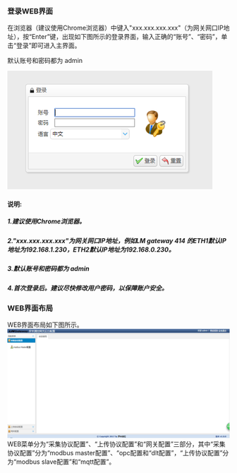 ### 登录WEB界面

在浏览器（建议使用Chrome浏览器）中键入"xxx.xxx.xxx.xxx"（为网关网口IP地址），按“Enter”键，出现如下图所示的登录界面，输入正确的“账号”、“密码”，单击“登录”即可进入主界面。

默认账号和密码都为 admin

![](/assets/%29%F`D[9BO9{XXE8D22PTN5E.png)

#### 说明:

##### 1.建议使用Chrome浏览器。

##### 2."xxx.xxx.xxx.xxx"为网关网口IP地址，例如LM gateway 414 的ETH1默认IP地址为192.168.1.230，ETH2默认IP地址为192.168.0.230。

##### 3.默认账号和密码都为 admin

##### 4.首次登录后。建议尽快修改用户密码，以保障账户安全。

### WEB界面布局

WEB界面布局如下图所示。![](/assets/D7MQ`]XB1I%2R3RSY2@941H.png)WEB菜单分为“采集协议配置”、“上传协议配置”和“网关配置”三部分，其中“采集协议配置”分为“modbus master配置”、“opc配置和“dlt配置”，“上传协议配置”分为“modbus slave配置”和“mqtt配置”。

